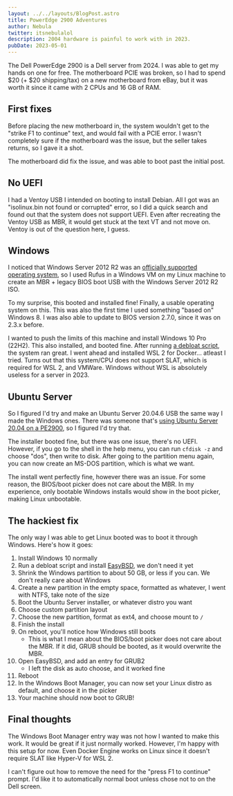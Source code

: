 ```yaml
---
layout: ../../layouts/BlogPost.astro
title: PowerEdge 2900 Adventures
author: Nebula
twitter: itsnebulalol
description: 2004 hardware is painful to work with in 2023.
pubDate: 2023-05-01
--- 
```


The Dell PowerEdge 2900 is a Dell server from 2024. I was able to get my hands on one for free. The motherboard PCIE was broken, so I had to spend $20 (+ $20 shipping/tax) on a new motherboard from eBay, but it was worth it since it came with 2 CPUs and 16 GB of RAM.

## First fixes

Before placing the new motherboard in, the system wouldn't get to the "strike F1 to continue" text, and would fail with a PCIE error. I wasn't completely sure if the motherboard was the issue, but the seller takes returns, so I gave it a shot.

The motherboard did fix the issue, and was able to boot past the initial post.

## No UEFI

I had a Ventoy USB I intended on booting to install Debian. All I got was an "isolinux.bin not found or corrupted" error, so I did a quick search and found out that the system does not support UEFI. Even after recreating the Ventoy USB as MBR, it would get stuck at the text VT and not move on. Ventoy is out of the question here, I guess.

## Windows

I noticed that Windows Server 2012 R2 was an [officially supported operating system](https://www.dell.com/support/home/en-us/drivers/supportedos/poweredge-2900), so I used Rufus in a Windows VM on my Linux machine to create an MBR + legacy BIOS boot USB with the Windows Server 2012 R2 ISO.

To my surprise, this booted and installed fine! Finally, a usable operating system on this. This was also the first time I used something "based on" Windows 8. I was also able to update to BIOS version 2.7.0, since it was on 2.3.x before.

I wanted to push the limits of this machine and install Windows 10 Pro (22H2). This also installed, and booted fine. After running [a debloat script](https://github.com/Sycnex/Windows10Debloater), the system ran great. I went ahead and installed WSL 2 for Docker... atleast I tried. Turns out that this system/CPU does not support SLAT, which is required for WSL 2, and VMWare. Windows without WSL is absolutely useless for a server in 2023.

## Ubuntu Server

So I figured I'd try and make an Ubuntu Server 20.04.6 USB the same way I made the Windows ones. There was someone that's [using Ubuntu Server 20.04 on a PE2900](https://www.dell.com/community/Rack-Servers/Dell-PowerEdge-2900-Server-upgrading-BIOS-amp-Firmware-without/td-p/7709553), so I figured I'd try that.

The installer booted fine, but there was one issue, there's no UEFI. However, if you go to the shell in the help menu, you can run `cfdisk -z` and choose "dos", then write to disk. After going to the partition menu again, you can now create an MS-DOS partition, which is what we want.

The install went perfectly fine, however there was an issue. For some reason, the BIOS/boot picker does not care about the MBR. In my experience, only bootable Windows installs would show in the boot picker, making Linux unbootable.

## The hackiest fix

The only way I was able to get Linux booted was to boot it through Windows. Here's how it goes:

1. Install Windows 10 normally
2. Run a debloat script and install [EasyBSD](https://neosmart.net/EasyBCD/), we don't need it yet
3. Shrink the Windows partition to about 50 GB, or less if you can. We don't really care about Windows
4. Create a new partition in the empty space, formatted as whatever, I went with NTFS, take note of the size
5. Boot the Ubuntu Server installer, or whatever distro you want
6. Choose custom partition layout
7. Choose the new partition, format as ext4, and choose mount to `/`
8. Finish the install
9. On reboot, you'll notice how Windows still boots
    - This is what I mean about the BIOS/boot picker does not care about the MBR. If it did, GRUB should be booted, as it would overwrite the MBR.
10. Open EasyBSD, and add an entry for GRUB2
    - I left the disk as auto choose, and it worked fine
11. Reboot
12. In the Windows Boot Manager, you can now set your Linux distro as default, and choose it in the picker
13. Your machine should now boot to GRUB!

## Final thoughts

The Windows Boot Manager entry way was not how I wanted to make this work. It would be great if it just normally worked. However, I'm happy with this setup for now. Even Docker Engine works on Linux since it doesn't require SLAT like Hyper-V for WSL 2.

I can't figure out how to remove the need for the "press F1 to continue" prompt. I'd like it to automatically normal boot unless chose not to on the Dell screen.
